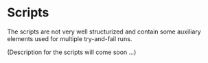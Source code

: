 # Scripts

The scripts are not very well structurized and contain some auxiliary elements used for multiple try-and-fail runs.

(Description for the scripts will come soon ...)
